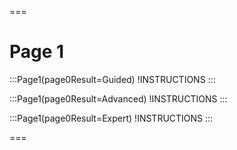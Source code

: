 ===

# Page 1

:::Page1(page0Result=Guided)
!INSTRUCTIONS[](https://raw.githubusercontent.com/JohnR-LoD/Adaptive-2.0/main/Guided/Page1.md)
:::

:::Page1(page0Result=Advanced)
!INSTRUCTIONS[](https://raw.githubusercontent.com/JohnR-LoD/Adaptive-2.0/main/Advanced/Page1.md)
:::

:::Page1(page0Result=Expert)
!INSTRUCTIONS[](https://raw.githubusercontent.com/JohnR-LoD/Adaptive-2.0/main/Expert/Page1.md)
:::

===
